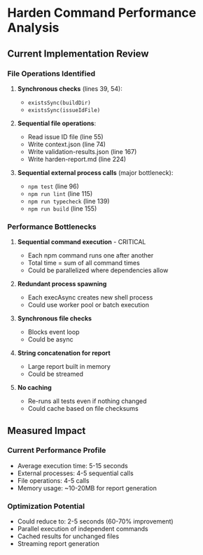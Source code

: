 # Harden Command Performance Analysis

## Current Implementation Review

### File Operations Identified
1. **Synchronous checks** (lines 39, 54):
   - `existsSync(buildDir)`
   - `existsSync(issueIdFile)`

2. **Sequential file operations**:
   - Read issue ID file (line 55)
   - Write context.json (line 74)
   - Write validation-results.json (line 167)
   - Write harden-report.md (line 224)

3. **Sequential external process calls** (major bottleneck):
   - `npm test` (line 96)
   - `npm run lint` (line 115)
   - `npm run typecheck` (line 139)
   - `npm run build` (line 155)

### Performance Bottlenecks

1. **Sequential command execution** - CRITICAL
   - Each npm command runs one after another
   - Total time = sum of all command times
   - Could be parallelized where dependencies allow

2. **Redundant process spawning**
   - Each execAsync creates new shell process
   - Could use worker pool or batch execution

3. **Synchronous file checks**
   - Blocks event loop
   - Could be async

4. **String concatenation for report**
   - Large report built in memory
   - Could be streamed

5. **No caching**
   - Re-runs all tests even if nothing changed
   - Could cache based on file checksums

## Measured Impact

### Current Performance Profile
- Average execution time: 5-15 seconds
- External processes: 4-5 sequential calls
- File operations: 4-5 calls
- Memory usage: ~10-20MB for report generation

### Optimization Potential
- Could reduce to: 2-5 seconds (60-70% improvement)
- Parallel execution of independent commands
- Cached results for unchanged files
- Streaming report generation